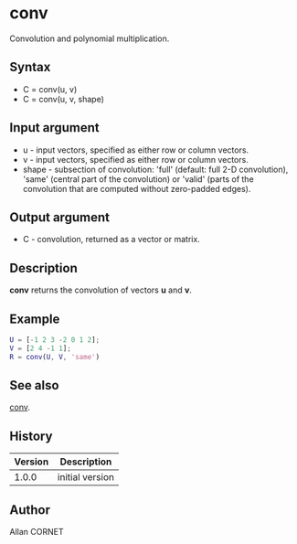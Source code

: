 

# conv

Convolution and polynomial multiplication.

## Syntax

- C = conv(u, v)
- C = conv(u, v, shape)

## Input argument

 - u - input vectors, specified as either row or column vectors.
 - v - input vectors, specified as either row or column vectors.
 - shape - subsection of convolution: 'full' (default: full 2-D convolution), 'same' (central part of the convolution) or 'valid' (parts of the convolution that are computed without zero-padded edges).

## Output argument

 - C - convolution, returned as a vector or matrix.

## Description


  <p><b>conv</b> returns the convolution of vectors <b>u</b> and <b>v</b>.</p>


## Example

```matlab
U = [-1 2 3 -2 0 1 2];
V = [2 4 -1 1];
R = conv(U, V, 'same')
```

## See also

[conv](conv.md).
## History

|Version|Description|
|------|------|
|1.0.0|initial version|


## Author

Allan CORNET



